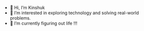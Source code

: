 - 👋 Hi, I’m Kinshuk
- 👀 I’m interested in exploring technology and solving real-world problems.
- 🌱 I’m currently figuring out life !!!
<!---
- 💞️ I’m eager to collaborate on innovative tech projects and open-source contributions.
- 📫 Reach me out @ kparkerlabrat@gmail.com for freelancing projects only or hosting a project
- ⚡ Fun fact: The microprocessor inside a smartphone is millions of times more powerful than the computers used to send astronauts to the Moon in 1969.
--->

<!---
kinshukpandala/kinshukpandala is a ✨ special ✨ repository because its `README.md` (this file) appears on your GitHub profile.
You can click the Preview link to take a look at your changes.
--->
 <!---
- i completed building 50% of QUENCH - a smart water dispenser enabled with cashless payment
--->
